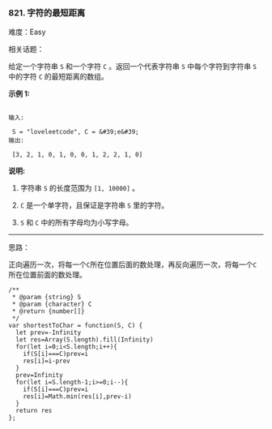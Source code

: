 ### 821. 字符的最短距离

难度：Easy

相关话题：

给定一个字符串 `S` 和一个字符 `C` 。返回一个代表字符串 `S` 中每个字符到字符串 `S` 中的字符 `C` 的最短距离的数组。



**示例 1:** 





```

输入:

 S = "loveleetcode", C = &#39;e&#39;
输出:

 [3, 2, 1, 0, 1, 0, 0, 1, 2, 2, 1, 0]

```


**说明:** 




1. 字符串 `S` 的长度范围为 `[1, 10000]` 。

2.  `C` 是一个单字符，且保证是字符串 `S` 里的字符。

3.  `S` 和 `C` 中的所有字母均为小写字母。






-----

思路：

正向遍历一次，将每一个`C`所在位置后面的数处理，再反向遍历一次，将每一个`C`所在位置前面的数处理。


```
/**
 * @param {string} S
 * @param {character} C
 * @return {number[]}
 */
var shortestToChar = function(S, C) {
  let prev=-Infinity
  let res=Array(S.length).fill(Infinity)
  for(let i=0;i<S.length;i++){
    if(S[i]===C)prev=i
    res[i]=i-prev
  }
  prev=Infinity
  for(let i=S.length-1;i>=0;i--){
    if(S[i]===C)prev=i
    res[i]=Math.min(res[i],prev-i)
  }
  return res
};



```

